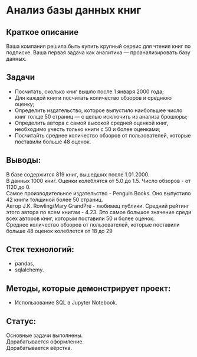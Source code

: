 # Анализ базы данных книг

## Краткое описание
Ваша компания решила быть купить крупный сервис для чтения книг по подписке. 
Ваша первая задача как аналитика — проанализировать базу данных.

## Задачи
- Посчитать, сколько книг вышло после 1 января 2000 года;
- Для каждой книги посчитать количество обзоров и среднюю оценку;
- Определить издательство, которое выпустило наибольшее число книг толще 50 страниц — с целью исключить из анализа брошюры;
- Определить автора с самой высокой средней оценкой книг, необходимо учесть только книги с 50 и более оценками;
- Посчитайть среднее количество обзоров от пользователей, которые поставили больше 48 оценок.

## Выводы:
В базе содержится 819 книг, вышедших после 1.01.2000.  
В данных 1000 книг. Оценки колеблятся от 5.0 до 1.5. Число обзоров - от 1120 до 0.  
Самое производительное издательство - Penguin Books. Оно выпустило 42 книги толщиной более 50 страниц.  
Автор J.K. Rowling/Mary GrandPré - любимец публики. Средний рейтинг этого автора по всем книгам - 4.23. Это самое большое значение среди всех авторов книг, которым поставили 50 и более оценок.  
Cреднее количество обзоров от пользователей, которые поставили больше 48 оценок колеблется от 18 до 29

## Стек технологий:
- pandas,
- sqlalchemy.

## Методы, которые демонстрирует проект:
- Использование SQL в Jupyter Notebook.

## Статус:  
Основные задачи выполнены.  
Дорабатывается оформление.  
Дорабатывается вёрстка.

